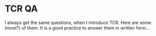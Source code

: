 TCR QA
======

I always get the same questions, when I introduce TCR. Here are some (most?) of them. It is a good practice to answer them in written form…